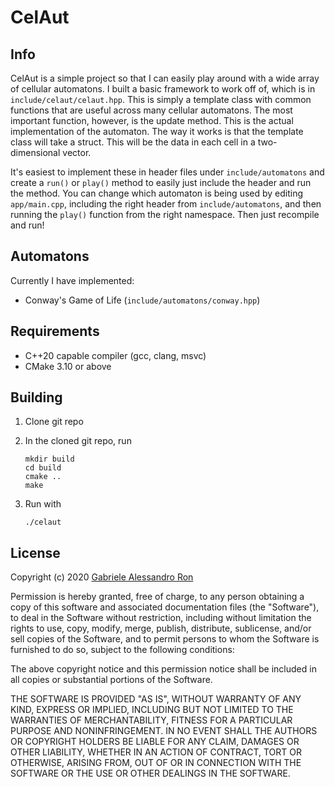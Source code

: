 # CelAut

## Info
CelAut is a simple project so that I can easily play around with a wide array of cellular automatons. I built a basic 
framework to work off of, which is in `include/celaut/celaut.hpp`. This is simply a template class with common 
functions that are useful across many cellular automatons. The most important function, however, is the update method. 
This is the actual implementation of the automaton. The way it works is that the template class will take a struct. 
This will be the data in each cell in a two-dimensional vector.

It's easiest to implement these in header files under `include/automatons` and create a `run()` or `play()` method 
to easily just include the header and run the method. You can change which automaton is being used by editing 
`app/main.cpp`, including the right header from `include/automatons`, and then running the `play()` function from the 
right namespace. Then just recompile and run!

## Automatons
Currently I have implemented:
 * Conway's Game of Life (`include/automatons/conway.hpp`)

## Requirements
 * C++20 capable compiler (gcc, clang, msvc)
 * CMake 3.10 or above

## Building
 1. Clone git repo

 2. In the cloned git repo, run

    ```shell
    mkdir build
    cd build
    cmake ..
    make
    ```
 
 3. Run with

    ```shell
    ./celaut
    ```

## License
Copyright (c) 2020 [Gabriele Alessandro Ron](https://macr0nerd.github.io)

Permission is hereby granted, free of charge, to any person obtaining a copy
of this software and associated documentation files (the "Software"), to deal
in the Software without restriction, including without limitation the rights
to use, copy, modify, merge, publish, distribute, sublicense, and/or sell
copies of the Software, and to permit persons to whom the Software is
furnished to do so, subject to the following conditions:

The above copyright notice and this permission notice shall be included in all
copies or substantial portions of the Software.

THE SOFTWARE IS PROVIDED "AS IS", WITHOUT WARRANTY OF ANY KIND, EXPRESS OR
IMPLIED, INCLUDING BUT NOT LIMITED TO THE WARRANTIES OF MERCHANTABILITY,
FITNESS FOR A PARTICULAR PURPOSE AND NONINFRINGEMENT. IN NO EVENT SHALL THE
AUTHORS OR COPYRIGHT HOLDERS BE LIABLE FOR ANY CLAIM, DAMAGES OR OTHER
LIABILITY, WHETHER IN AN ACTION OF CONTRACT, TORT OR OTHERWISE, ARISING FROM,
OUT OF OR IN CONNECTION WITH THE SOFTWARE OR THE USE OR OTHER DEALINGS IN THE
SOFTWARE.